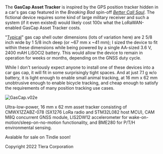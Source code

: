 The **GasCap Asset Tracker** is inspired by the GPS position tracker hidden in a car's gas cap featured in the *Breaking Bad* spin-off *[Better Call Saul](https://www.thewrap.com/better-call-saul-mike-just-explained/)*. The fictional device requires some kind of large military receiver and such a system (if it even existed) would likely cost 100x what the LoRaWAN-enabled GasCap Asset Tracker costs. 

"[Typical](https://www.walmart.com/ip/Stant-OEM-Replacement-Fuel-Cap-10834/44580281?athcpid=44580281&athpgid=AthenaItempage&athcgid=null&athznid=siext&athieid=v0&athstid=CS004&athguid=wWXGV-gRkWU2q6UUWRoStCm3JRDTDs7Vwa6c&athancid=null&athena=true)" gas cap shell outer dimensions (lots of variation here) are 2 5/8 inch wide by 1 5/8 inch deep (or ~67 mm x ~41 mm); I sized the device to fit within these dimensions while being powered by a single AA-sized 3.6 V, 2400 mAH LiSOCl2 battery. This would allow the device to remain in operation for weeks or months, depending on the GNSS duty cycle. 

While I don't seriously expect anyone to install one of these devices into a car gas cap, it will fit in some surprisingly tight spaces. And at just 7.1 g w/o battery, it is light enough to enable small animal tracking, at 16 mm x 62 mm unobtrusive enough to enable bicycle tracking, and cheap enough to satisfy the requirements of many position tracking use cases. 

![GasCap.v02e](https://user-images.githubusercontent.com/6698410/201807241-89c09d3f-1754-43cf-bd41-2b313ab30846.jpg)

Ultra-low-power, 16 mm x 62 mm asset tracker consisting of CMWX1ZZABZ-078 (SX1276 LoRa radio and STM32L082 host MCU), 
CAM M8Q concurrent GNSS module, LIS2DW12 accelerometer for wake-on-motion/sleep-on-no-motion functionality, and BME280 for P/T/H environmental sensing. 

Avalable for sale on Tindie soon!

Copyright 2022 Tlera Corporation
